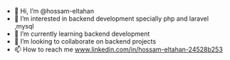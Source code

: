 - 👋 Hi, I’m @hossam-eltahan
- 👀 I’m interested in backend development specially php and laravel ,mysql
- 🌱 I’m currently learning backend development
- 💞️ I’m looking to collaborate on backend projects
- 📫 How to reach me www.linkedin.com/in/hossam-eltahan-24528b253


<!---
hossam-eltahan/hossam-eltahan is a ✨ special ✨ repository because its `README.md` (this file) appears on your GitHub profile.
You can click the Preview link to take a look at your changes.
--->
